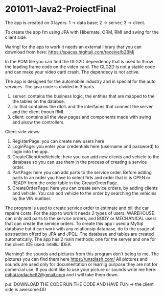 # 201011-Java2-ProiectFinal



The app is created on 3 layers: 1 -> data base; 2 -> server; 3 -> client.         

To create the app I’m using JPA with Hibernate, ORM, RMI and swing for the client side.

Waring! for the app to work it needs an external library that you can download from here:
https://spaces.hightail.com/receive/b2BMj

In the POM file you can find the GLG2D dependency that is used to throw the loading frame code on the video card. The GLG2D is not a stable code and can make your video card crash. The dependecy is not active.

The app is designed for the automobile industry and in special for the auto services.
The java code is divided in 3 parts.
1.	server:  contains the business logic, the entities that are mapped to the the tables on the databse.
2.	lib: that containes the dto’s and the interfaces that connect the server and the client throuh RMI.
3.	client: contains all the view pages and components made with swing and alsow the controllers.

Client side views:
1.	RegisterPage: you can create new users here
2.	LoginPage: you enter your credentials here (username and password) to login into the app.
3.	CreateClientAndVehicle: here you can add new clients and vehicle to the database so you can use them in the process of creating a service order.
4.	PartPage: here you can add parts to the service order. Before adding parts to an order you have to select firts and order that is is OPEN or READY from the order table in the CreateOrderPage.
5.	CreateOrderPage: here you can create service orders, by adding clients and vehicle. You can add vehicle to the order by searching the vehicles by the VIN number.

The program is used to create service order to estimate and bill the car repaire costs. For the app to work it needs 2 types of users. WAREHOUSE: can only add parts to the service orders, and BODY or MECHANICAL users that can create the service orders.
To create this app i used a MySql database but it can work with any relationsip database, do to the usage of abstraction offerd by JPA and JPQL. The database and tables are created automatically. The app has 2 main methods: one for the server and one for the client. IDE used: IntelliJ IDEA.

Warning!! the sounds and pictures from this program don't belog to me. The pictures you can find them here https://unsplash.com/ All pictures and sounds are used only for documentation or learnig purpose they are not for comercial use. If you dont like to use your picture or sounds write me here: mihai.iordache82@gmail.com and i will take them down.

p.s: DOWNLOAD THE CODE RUN THE CODE AND HAVE FUN -> the client side is awesome:DD




































